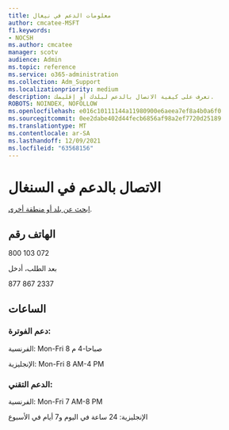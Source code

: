 ```yaml
---
title: معلومات الدعم في نيغال
author: cmcatee-MSFT
f1.keywords:
- NOCSH
ms.author: cmcatee
manager: scotv
audience: Admin
ms.topic: reference
ms.service: o365-administration
ms.collection: Adm_Support
ms.localizationpriority: medium
description: تعرف على كيفية الاتصال بالدعم لبلدك أو إقليمك.
ROBOTS: NOINDEX, NOFOLLOW
ms.openlocfilehash: e016c10111144a11980900e6aeea7ef8a4b0a6f0
ms.sourcegitcommit: 0ee2dabe402d44fecb6856af98a2ef7720d25189
ms.translationtype: MT
ms.contentlocale: ar-SA
ms.lasthandoff: 12/09/2021
ms.locfileid: "63568156"
---
```

# <a name="contact-support-for-senegal"></a>الاتصال بالدعم في السنغال

[ابحث عن بلد أو منطقة أخرى](../get-help-support.md).

## <a name="phone-number"></a>الهاتف رقم
800 103 072

بعد الطلب، أدخل

877 867 2337

## <a name="hours"></a>الساعات
### <a name="billing-support"></a>دعم الفوترة:

الفرنسية: Mon-Fri 8 صباحا-4 م

الإنجليزية: Mon-Fri 8 AM-4 PM

### <a name="technical-support"></a>الدعم التقني:

الفرنسية: Mon-Fri 7 AM-8 PM

الإنجليزية: 24 ساعة في اليوم و7 أيام في الأسبوع
